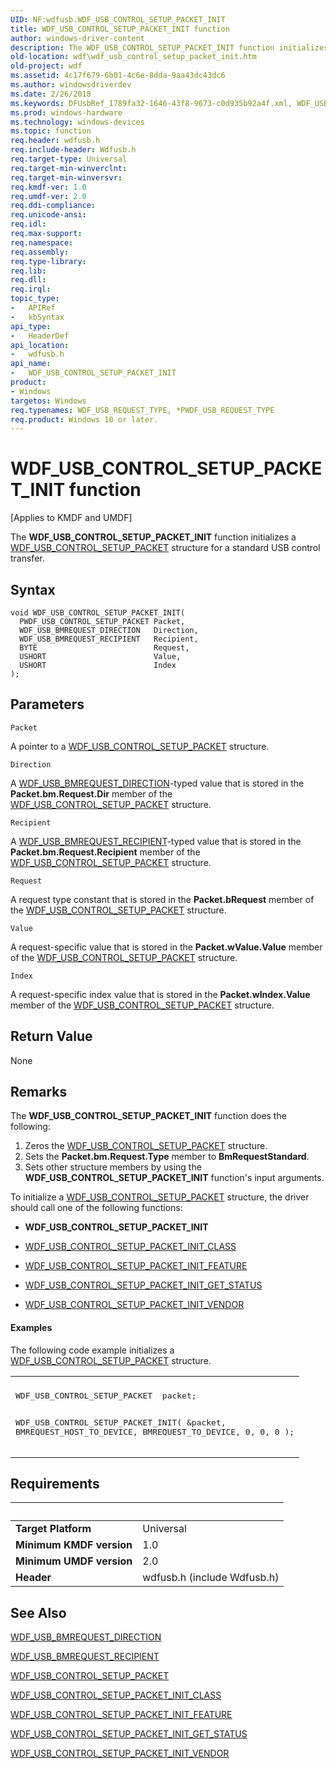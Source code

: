 ```yaml
---
UID: NF:wdfusb.WDF_USB_CONTROL_SETUP_PACKET_INIT
title: WDF_USB_CONTROL_SETUP_PACKET_INIT function
author: windows-driver-content
description: The WDF_USB_CONTROL_SETUP_PACKET_INIT function initializes a WDF_USB_CONTROL_SETUP_PACKET structure for a standard USB control transfer.
old-location: wdf\wdf_usb_control_setup_packet_init.htm
old-project: wdf
ms.assetid: 4c17f679-6b01-4c6e-8dda-9aa43dc43dc6
ms.author: windowsdriverdev
ms.date: 2/26/2018
ms.keywords: DFUsbRef_1789fa32-1646-43f8-9673-c0d935b92a4f.xml, WDF_USB_CONTROL_SETUP_PACKET_INIT, WDF_USB_CONTROL_SETUP_PACKET_INIT function, kmdf.wdf_usb_control_setup_packet_init, wdf.wdf_usb_control_setup_packet_init, wdfusb/WDF_USB_CONTROL_SETUP_PACKET_INIT
ms.prod: windows-hardware
ms.technology: windows-devices
ms.topic: function
req.header: wdfusb.h
req.include-header: Wdfusb.h
req.target-type: Universal
req.target-min-winverclnt: 
req.target-min-winversvr: 
req.kmdf-ver: 1.0
req.umdf-ver: 2.0
req.ddi-compliance: 
req.unicode-ansi: 
req.idl: 
req.max-support: 
req.namespace: 
req.assembly: 
req.type-library: 
req.lib: 
req.dll: 
req.irql: 
topic_type:
-	APIRef
-	kbSyntax
api_type:
-	HeaderDef
api_location:
-	wdfusb.h
api_name:
-	WDF_USB_CONTROL_SETUP_PACKET_INIT
product:
- Windows
targetos: Windows
req.typenames: WDF_USB_REQUEST_TYPE, *PWDF_USB_REQUEST_TYPE
req.product: Windows 10 or later.
---
```



# WDF_USB_CONTROL_SETUP_PACKET_INIT function
<p class="CCE_Message">[Applies to KMDF and UMDF]

The <b>WDF_USB_CONTROL_SETUP_PACKET_INIT</b> function initializes a <a href="https://msdn.microsoft.com/library/windows/hardware/ff552568">WDF_USB_CONTROL_SETUP_PACKET</a> structure for a standard USB control transfer.

## Syntax

```
void WDF_USB_CONTROL_SETUP_PACKET_INIT(
  PWDF_USB_CONTROL_SETUP_PACKET Packet,
  WDF_USB_BMREQUEST_DIRECTION   Direction,
  WDF_USB_BMREQUEST_RECIPIENT   Recipient,
  BYTE                          Request,
  USHORT                        Value,
  USHORT                        Index
);
```

## Parameters

`Packet`

A pointer to a <a href="https://msdn.microsoft.com/library/windows/hardware/ff552568">WDF_USB_CONTROL_SETUP_PACKET</a> structure.

`Direction`

A <a href="https://msdn.microsoft.com/library/windows/hardware/ff552545">WDF_USB_BMREQUEST_DIRECTION</a>-typed value that is stored in the <b>Packet.bm.Request.Dir</b> member of the <a href="https://msdn.microsoft.com/library/windows/hardware/ff552568">WDF_USB_CONTROL_SETUP_PACKET</a> structure.

`Recipient`

A <a href="https://msdn.microsoft.com/library/windows/hardware/ff552554">WDF_USB_BMREQUEST_RECIPIENT</a>-typed value that is stored in the <b>Packet.bm.Request.Recipient</b> member of the <a href="https://msdn.microsoft.com/library/windows/hardware/ff552568">WDF_USB_CONTROL_SETUP_PACKET</a> structure.

`Request`

A request type constant that is stored in the <b>Packet.bRequest</b> member of the <a href="https://msdn.microsoft.com/library/windows/hardware/ff552568">WDF_USB_CONTROL_SETUP_PACKET</a> structure.

`Value`

A request-specific value that is stored in the <b>Packet.wValue.Value</b> member of the <a href="https://msdn.microsoft.com/library/windows/hardware/ff552568">WDF_USB_CONTROL_SETUP_PACKET</a> structure.

`Index`

A request-specific index value that is stored in the <b>Packet.wIndex.Value</b> member of the <a href="https://msdn.microsoft.com/library/windows/hardware/ff552568">WDF_USB_CONTROL_SETUP_PACKET</a> structure.


## Return Value

None

## Remarks

The <b>WDF_USB_CONTROL_SETUP_PACKET_INIT</b> function does the following:

<ol>
<li>
Zeros the <a href="https://msdn.microsoft.com/library/windows/hardware/ff552568">WDF_USB_CONTROL_SETUP_PACKET</a> structure.

</li>
<li>
Sets the <b>Packet.bm.Request.Type</b> member to <b>BmRequestStandard</b>.

</li>
<li>
Sets other structure members by using the <b>WDF_USB_CONTROL_SETUP_PACKET_INIT</b> function's input arguments.

</li>
</ol>
To initialize a <a href="https://msdn.microsoft.com/library/windows/hardware/ff552568">WDF_USB_CONTROL_SETUP_PACKET</a> structure, the driver should call one of the following functions:

<ul>
<li>
<b>WDF_USB_CONTROL_SETUP_PACKET_INIT</b>

</li>
<li>

<a href="https://msdn.microsoft.com/library/windows/hardware/ff552574">WDF_USB_CONTROL_SETUP_PACKET_INIT_CLASS</a>


</li>
<li>

<a href="https://msdn.microsoft.com/library/windows/hardware/ff552576">WDF_USB_CONTROL_SETUP_PACKET_INIT_FEATURE</a>


</li>
<li>

<a href="https://msdn.microsoft.com/library/windows/hardware/ff552582">WDF_USB_CONTROL_SETUP_PACKET_INIT_GET_STATUS</a>


</li>
<li>

<a href="https://msdn.microsoft.com/library/windows/hardware/ff552588">WDF_USB_CONTROL_SETUP_PACKET_INIT_VENDOR</a>


</li>
</ul>

#### Examples

The following code example initializes a <a href="https://msdn.microsoft.com/library/windows/hardware/ff552568">WDF_USB_CONTROL_SETUP_PACKET</a> structure.

<div class="code"><span codelanguage=""><table>
<tr>
<th></th>
</tr>
<tr>
<td>
<pre>WDF_USB_CONTROL_SETUP_PACKET  packet;

WDF_USB_CONTROL_SETUP_PACKET_INIT(
                                  &amp;packet,
                                  BMREQUEST_HOST_TO_DEVICE,
                                  BMREQUEST_TO_DEVICE,
                                  0,
                                  0,
                                  0
                                  );</pre>
</td>
</tr>
</table></span></div>

## Requirements
| &nbsp; | &nbsp; |
| ---- |:---- |
| **Target Platform** | Universal |
| **Minimum KMDF version** | 1.0 |
| **Minimum UMDF version** | 2.0 |
| **Header** | wdfusb.h (include Wdfusb.h) |

## See Also

<a href="https://msdn.microsoft.com/library/windows/hardware/ff552545">WDF_USB_BMREQUEST_DIRECTION</a>



<a href="https://msdn.microsoft.com/library/windows/hardware/ff552554">WDF_USB_BMREQUEST_RECIPIENT</a>



<a href="https://msdn.microsoft.com/library/windows/hardware/ff552568">WDF_USB_CONTROL_SETUP_PACKET</a>



<a href="https://msdn.microsoft.com/library/windows/hardware/ff552574">WDF_USB_CONTROL_SETUP_PACKET_INIT_CLASS</a>



<a href="https://msdn.microsoft.com/library/windows/hardware/ff552576">WDF_USB_CONTROL_SETUP_PACKET_INIT_FEATURE</a>



<a href="https://msdn.microsoft.com/library/windows/hardware/ff552582">WDF_USB_CONTROL_SETUP_PACKET_INIT_GET_STATUS</a>



<a href="https://msdn.microsoft.com/library/windows/hardware/ff552588">WDF_USB_CONTROL_SETUP_PACKET_INIT_VENDOR</a>